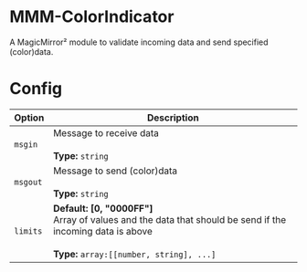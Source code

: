 # MMM-ColorIndicator
A MagicMirror² module to validate incoming data and send specified (color)data. 

# Config

<table>
  <thead>
    <tr>
      <th>Option</th>
      <th>Description</th>
    </tr>
  </thead>
  <tbody>
    <tr>
      <td><code>msgin</code></td>
      <td>Message to receive data<br><br><strong>Type:</strong> <code>string</code></td>
    </tr>
    <tr>
      <td><code>msgout</code></td>
      <td>Message to send (color)data<br><br><strong>Type:</strong> <code>string</code></td>
    </tr>
    <tr>
      <td><code>limits</code></td>
      <td><strong>Default: [0, "0000FF"]</strong><br>Array of values and the data that should be send if the incoming data is above<br><br><strong>Type:</strong> <code>array:[[number, string], ...]</code></td>
    </tr>
  </tbody>
</table>
